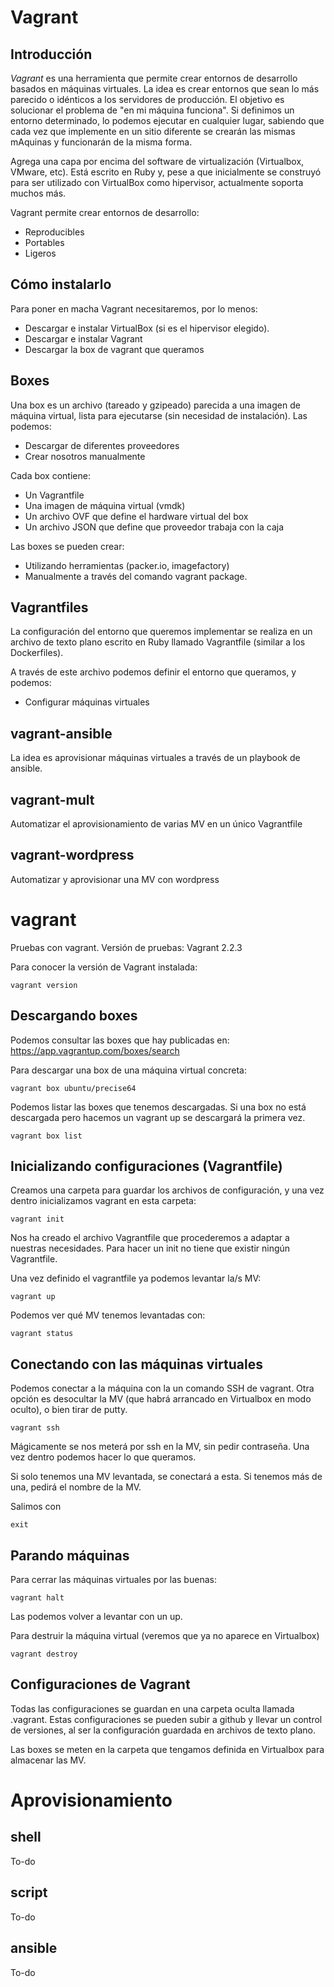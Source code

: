 # Vagrant

## Introducción

*Vagrant* es una herramienta que permite crear entornos de desarrollo basados en 
máquinas virtuales. La idea es crear entornos que sean lo más parecido o idénticos
a los servidores de producción. El objetivo es solucionar el problema de 
"en mi máquina funciona". Si definimos un entorno determinado, lo podemos ejecutar
en cualquier lugar, sabiendo que cada vez que implemente en un sitio diferente
se crearán las mismas mAquinas y funcionarán de la misma forma.

Agrega una capa por encima del software de virtualización (Virtualbox, VMware, etc).
Está escrito en Ruby y, pese a que inicialmente se construyó para ser utilizado
con VirtualBox como hipervisor, actualmente soporta muchos más.

Vagrant permite crear entornos de desarrollo:
* Reproducibles
* Portables
* Ligeros

## Cómo instalarlo

Para poner en macha Vagrant necesitaremos, por lo menos:

* Descargar e instalar VirtualBox (si es el hipervisor elegido).
* Descargar e instalar Vagrant
* Descargar la box de vagrant que queramos

## Boxes

Una box es un archivo (tareado y gzipeado) parecida a una imagen de máquina 
virtual, lista para ejecutarse (sin necesidad de instalación). Las podemos:

* Descargar de diferentes proveedores
* Crear nosotros manualmente

Cada box contiene:

* Un Vagrantfile
* Una imagen de máquina virtual (vmdk)
* Un archivo OVF que define el hardware virtual del box
* Un archivo JSON que define que proveedor trabaja con la caja

Las boxes se pueden crear:
* Utilizando herramientas (packer.io, imagefactory)
* Manualmente a través del comando vagrant package. 

## Vagrantfiles

La configuración del entorno que queremos implementar se realiza en un archivo
de texto plano escrito en Ruby llamado Vagrantfile (similar a los Dockerfiles).

A través de este archivo podemos definir el entorno que queramos, y podemos:
* Configurar máquinas virtuales

## vagrant-ansible
La idea es aprovisionar máquinas virtuales a través de un playbook de ansible.

## vagrant-mult
Automatizar el aprovisionamiento de varias MV en un único Vagrantfile

## vagrant-wordpress
Automatizar y aprovisionar una MV con wordpress

# vagrant

Pruebas con vagrant. Versión de pruebas: Vagrant 2.2.3

Para conocer la versión de Vagrant instalada:
```
vagrant version
```
## Descargando boxes

Podemos consultar las boxes que hay publicadas en: https://app.vagrantup.com/boxes/search

Para descargar una box de una máquina virtual concreta:
```
vagrant box ubuntu/precise64
```
Podemos listar las boxes que tenemos descargadas. Si una box no está descargada pero hacemos un vagrant up se descargará la primera vez.
```
vagrant box list
```
## Inicializando configuraciones (Vagrantfile)

Creamos una carpeta para guardar los archivos de configuración, y una vez dentro inicializamos vagrant en esta carpeta:
```
vagrant init
```
Nos ha creado el archivo Vagrantfile que procederemos a adaptar a nuestras necesidades. Para hacer un init no tiene que existir ningún Vagrantfile.

Una vez definido el vagrantfile ya podemos levantar la/s MV:
```
vagrant up
```
Podemos ver qué MV tenemos levantadas con:
```
vagrant status
```
## Conectando con las máquinas virtuales

Podemos conectar a la máquina con la un comando SSH de vagrant. Otra opción es desocultar la MV (que habrá arrancado en Virtualbox en modo oculto), o bien tirar de putty.
```
vagrant ssh
```
Mágicamente se nos meterá por ssh en la MV, sin pedir contraseña. Una vez dentro podemos hacer lo que queramos.

Si solo tenemos una MV levantada, se conectará a esta. Si tenemos más de una, pedirá el nombre de la MV. 

Salimos con
```
exit
```
## Parando máquinas

Para cerrar las máquinas virtuales por las buenas:
```
vagrant halt
```
Las podemos volver a levantar con un up.

Para destruir la máquina virtual (veremos que ya no aparece en Virtualbox)

```
vagrant destroy
```

## Configuraciones de Vagrant

Todas las configuraciones se guardan en una carpeta oculta llamada .vagrant. Estas configuraciones se pueden subir a github y llevar un control de versiones, al ser la configuración guardada en archivos de texto plano.

Las boxes se meten en la carpeta que tengamos definida en Virtualbox para almacenar las MV.

# Aprovisionamiento
## shell
To-do
## script
To-do
## ansible
To-do
